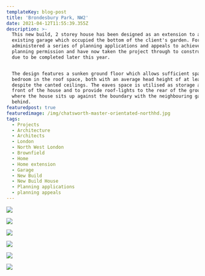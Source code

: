 ```yaml
---
templateKey: blog-post
title: 'Brondesbury Park, NW2'
date: 2021-04-12T11:55:39.355Z
description: >-
  This new build, 2 storey house has been designed as an extension to an
  existing garage which occupied the bottom of the client's garden. Format
  administered a series of planning applications and appeals to achieve,
  planning permission and have now taken the project through to construction,
  due to be completed later this year.


  The design features a sunken ground floor which allows sufficient space for 2
  bedroom in the roof space, both with an average head height of at least 2.3m
  despite the canted ceilings. The eaves space is utilised as storage at the
  front of the house and to provide roof-lights to the rear of the ground floor,
  where the house sits up against the boundary with the neighbouring garden
  behind.
featuredpost: true
featuredimage: /img/chatsworth-master-orientated-northhd.jpg
tags:
  - Projects
  - Architecture
  - Architects
  - London
  - North West London
  - Brownfield
  - Home
  - Home extension
  - Garage
  - New Build
  - New Build House
  - Planning applications
  - planning appeals
---
```

![](/img/chatsworth-road-front-elevation-render2.jpg)

![](/img/chatsworth-master-orientated-northhd.jpg)

![](/img/autosave_2chatsworth-master-orientated-north-ne-view-edges.jpg)

![](/img/chatsworth-hallway-perspective-heavy-edges.jpg)

![](/img/chatsworth-kitchen-perspective-no-shadow.jpg)

![](/img/chatsworth-master-rooflight-and-stairs-clearer.jpg)
